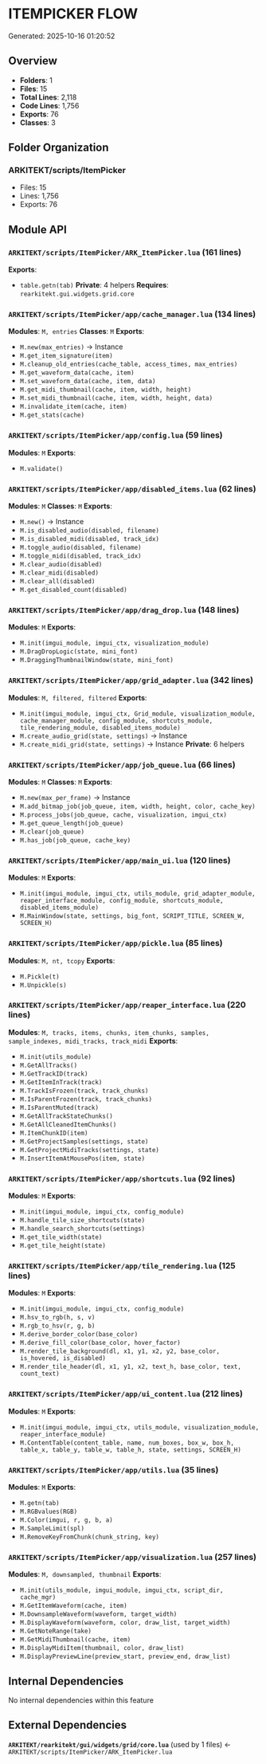 # ITEMPICKER FLOW
Generated: 2025-10-16 01:20:52

## Overview
- **Folders**: 1
- **Files**: 15
- **Total Lines**: 2,118
- **Code Lines**: 1,756
- **Exports**: 76
- **Classes**: 3

## Folder Organization

### ARKITEKT/scripts/ItemPicker
- Files: 15
- Lines: 1,756
- Exports: 76

## Module API

### `ARKITEKT/scripts/ItemPicker/ARK_ItemPicker.lua` (161 lines)
**Exports**:
  - `table.getn(tab)`
**Private**: 4 helpers
**Requires**: `rearkitekt.gui.widgets.grid.core`

### `ARKITEKT/scripts/ItemPicker/app/cache_manager.lua` (134 lines)
**Modules**: `M, entries`
**Classes**: `M`
**Exports**:
  - `M.new(max_entries)` → Instance
  - `M.get_item_signature(item)`
  - `M.cleanup_old_entries(cache_table, access_times, max_entries)`
  - `M.get_waveform_data(cache, item)`
  - `M.set_waveform_data(cache, item, data)`
  - `M.get_midi_thumbnail(cache, item, width, height)`
  - `M.set_midi_thumbnail(cache, item, width, height, data)`
  - `M.invalidate_item(cache, item)`
  - `M.get_stats(cache)`

### `ARKITEKT/scripts/ItemPicker/app/config.lua` (59 lines)
**Modules**: `M`
**Exports**:
  - `M.validate()`

### `ARKITEKT/scripts/ItemPicker/app/disabled_items.lua` (62 lines)
**Modules**: `M`
**Classes**: `M`
**Exports**:
  - `M.new()` → Instance
  - `M.is_disabled_audio(disabled, filename)`
  - `M.is_disabled_midi(disabled, track_idx)`
  - `M.toggle_audio(disabled, filename)`
  - `M.toggle_midi(disabled, track_idx)`
  - `M.clear_audio(disabled)`
  - `M.clear_midi(disabled)`
  - `M.clear_all(disabled)`
  - `M.get_disabled_count(disabled)`

### `ARKITEKT/scripts/ItemPicker/app/drag_drop.lua` (148 lines)
**Modules**: `M`
**Exports**:
  - `M.init(imgui_module, imgui_ctx, visualization_module)`
  - `M.DragDropLogic(state, mini_font)`
  - `M.DraggingThumbnailWindow(state, mini_font)`

### `ARKITEKT/scripts/ItemPicker/app/grid_adapter.lua` (342 lines)
**Modules**: `M, filtered, filtered`
**Exports**:
  - `M.init(imgui_module, imgui_ctx, Grid_module, visualization_module, cache_manager_module, config_module, shortcuts_module, tile_rendering_module, disabled_items_module)`
  - `M.create_audio_grid(state, settings)` → Instance
  - `M.create_midi_grid(state, settings)` → Instance
**Private**: 6 helpers

### `ARKITEKT/scripts/ItemPicker/app/job_queue.lua` (66 lines)
**Modules**: `M`
**Classes**: `M`
**Exports**:
  - `M.new(max_per_frame)` → Instance
  - `M.add_bitmap_job(job_queue, item, width, height, color, cache_key)`
  - `M.process_jobs(job_queue, cache, visualization, imgui_ctx)`
  - `M.get_queue_length(job_queue)`
  - `M.clear(job_queue)`
  - `M.has_job(job_queue, cache_key)`

### `ARKITEKT/scripts/ItemPicker/app/main_ui.lua` (120 lines)
**Modules**: `M`
**Exports**:
  - `M.init(imgui_module, imgui_ctx, utils_module, grid_adapter_module, reaper_interface_module, config_module, shortcuts_module, disabled_items_module)`
  - `M.MainWindow(state, settings, big_font, SCRIPT_TITLE, SCREEN_W, SCREEN_H)`

### `ARKITEKT/scripts/ItemPicker/app/pickle.lua` (85 lines)
**Modules**: `M, nt, tcopy`
**Exports**:
  - `M.Pickle(t)`
  - `M.Unpickle(s)`

### `ARKITEKT/scripts/ItemPicker/app/reaper_interface.lua` (220 lines)
**Modules**: `M, tracks, items, chunks, item_chunks, samples, sample_indexes, midi_tracks, track_midi`
**Exports**:
  - `M.init(utils_module)`
  - `M.GetAllTracks()`
  - `M.GetTrackID(track)`
  - `M.GetItemInTrack(track)`
  - `M.TrackIsFrozen(track, track_chunks)`
  - `M.IsParentFrozen(track, track_chunks)`
  - `M.IsParentMuted(track)`
  - `M.GetAllTrackStateChunks()`
  - `M.GetAllCleanedItemChunks()`
  - `M.ItemChunkID(item)`
  - `M.GetProjectSamples(settings, state)`
  - `M.GetProjectMidiTracks(settings, state)`
  - `M.InsertItemAtMousePos(item, state)`

### `ARKITEKT/scripts/ItemPicker/app/shortcuts.lua` (92 lines)
**Modules**: `M`
**Exports**:
  - `M.init(imgui_module, imgui_ctx, config_module)`
  - `M.handle_tile_size_shortcuts(state)`
  - `M.handle_search_shortcuts(settings)`
  - `M.get_tile_width(state)`
  - `M.get_tile_height(state)`

### `ARKITEKT/scripts/ItemPicker/app/tile_rendering.lua` (125 lines)
**Modules**: `M`
**Exports**:
  - `M.init(imgui_module, imgui_ctx, config_module)`
  - `M.hsv_to_rgb(h, s, v)`
  - `M.rgb_to_hsv(r, g, b)`
  - `M.derive_border_color(base_color)`
  - `M.derive_fill_color(base_color, hover_factor)`
  - `M.render_tile_background(dl, x1, y1, x2, y2, base_color, is_hovered, is_disabled)`
  - `M.render_tile_header(dl, x1, y1, x2, text_h, base_color, text, count_text)`

### `ARKITEKT/scripts/ItemPicker/app/ui_content.lua` (212 lines)
**Modules**: `M`
**Exports**:
  - `M.init(imgui_module, imgui_ctx, utils_module, visualization_module, reaper_interface_module)`
  - `M.ContentTable(content_table, name, num_boxes, box_w, box_h, table_x, table_y, table_w, table_h, state, settings, SCREEN_H)`

### `ARKITEKT/scripts/ItemPicker/app/utils.lua` (35 lines)
**Modules**: `M`
**Exports**:
  - `M.getn(tab)`
  - `M.RGBvalues(RGB)`
  - `M.Color(imgui, r, g, b, a)`
  - `M.SampleLimit(spl)`
  - `M.RemoveKeyFromChunk(chunk_string, key)`

### `ARKITEKT/scripts/ItemPicker/app/visualization.lua` (257 lines)
**Modules**: `M, downsampled, thumbnail`
**Exports**:
  - `M.init(utils_module, imgui_module, imgui_ctx, script_dir, cache_mgr)`
  - `M.GetItemWaveform(cache, item)`
  - `M.DownsampleWaveform(waveform, target_width)`
  - `M.DisplayWaveform(waveform, color, draw_list, target_width)`
  - `M.GetNoteRange(take)`
  - `M.GetMidiThumbnail(cache, item)`
  - `M.DisplayMidiItem(thumbnail, color, draw_list)`
  - `M.DisplayPreviewLine(preview_start, preview_end, draw_list)`

## Internal Dependencies

No internal dependencies within this feature

## External Dependencies

**`ARKITEKT/rearkitekt/gui/widgets/grid/core.lua`** (used by 1 files)
  ← `ARKITEKT/scripts/ItemPicker/ARK_ItemPicker.lua`
